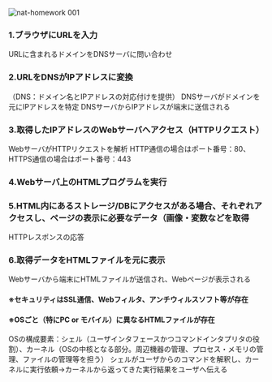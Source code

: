 
![nat-homework 001](https://user-images.githubusercontent.com/104837817/167085642-f7de8e7e-8451-4f1f-b4e1-4b418f4464cc.jpeg)
### 1.ブラウザにURLを入力
 URLに含まれるドメインをDNSサーバに問い合わせ
### 2.URLをDNSがIPアドレスに変換
（DNS：ドメイン名とIPアドレスの対応付けを提供）
 DNSサーバがドメインを元にIPアドレスを特定
 DNSサーバからIPアドレスが端末に送信される
### 3.取得したIPアドレスのWebサーバへアクセス（HTTPリクエスト）
WebサーバがHTTPリクエストを解析
HTTP通信の場合はポート番号：80、HTTPS通信の場合はポート番号：443
### 4.Webサーバ上のHTMLプログラムを実行
### 5.HTML内にあるストレージ/DBにアクセスがある場合、それぞれアクセスし、ページの表示に必要なデータ（画像・変数などを取得
HTTPレスポンスの応答
### 6.取得データをHTMLファイルを元に表示
Webサーバから端末にHTMLファイルが送信され、Webページが表示される
#### ※セキュリティはSSL通信、Webフィルタ、アンチウィルスソフト等が存在

#### ※OSごと（特にPC or モバイル）に異なるHTMLファイルが存在
OSの構成要素：シェル（ユーザインタフェースかつコマンドインタプリタの役割）、カーネル（OSの中核となる部分。周辺機器の管理、プロセス・メモリの管理、ファイルの管理等を担う）
シェルがユーザからのコマンドを解釈し、カーネルに実行依頼→カーネルから返ってきた実行結果をユーザへ伝える
